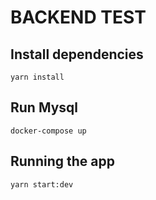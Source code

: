 # BACKEND TEST 


## Install dependencies
```
yarn install
```
## Run Mysql

```
docker-compose up
```


## Running the app

```
yarn start:dev
```



